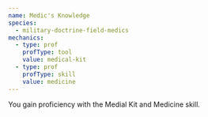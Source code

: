 ```yaml
---
name: Medic's Knowledge
species:
  - military-doctrine-field-medics
mechanics:
  - type: prof
    profType: tool
    value: medical-kit
  - type: prof
    profType: skill
    value: medicine
---
```

You gain proficiency with the Medial Kit and Medicine skill.
